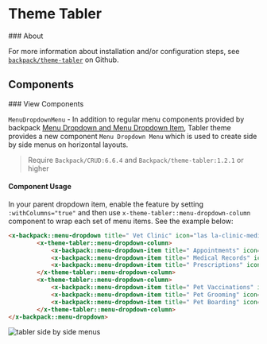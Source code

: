 # Theme Tabler

<a name="install-and-configure">
### About

For more information about installation and/or configuration steps, see [`backpack/theme-tabler`](https://github.com/Laravel-Backpack/theme-tabler) on Github.

<a name="components"></a>
## Components

<a name="view-components">
### View Components

`MenuDropdownMenu` - In addition to regular menu components provided by backpack [Menu Dropdown and Menu Dropdown Item](https://backpackforlaravel.com/docs/base-components#menu-dropdown-and-menu-dropdown-item), Tabler theme provides a new component `Menu Dropdown Menu` which is used to create side by side menus on horizontal layouts.

> Require `Backpack/CRUD:6.6.4` and `Backpack/theme-tabler:1.2.1` or higher

#### Component Usage
In your parent dropdown item, enable the feature by setting `:withColumns="true"` and then use `x-theme-tabler::menu-dropdown-column` component to wrap each set of menu items. See the example below:

```html
<x-backpack::menu-dropdown title=" Vet Clinic" icon="las la-clinic-medical" :withColumns="true">
        <x-theme-tabler::menu-dropdown-column>
            <x-backpack::menu-dropdown-item title=" Appointments" icon="las la-calendar-check" link="https://example.com" />
            <x-backpack::menu-dropdown-item title=" Medical Records" icon="las la-file-medical" link="https://example.com" />
            <x-backpack::menu-dropdown-item title=" Prescriptions" icon="las la-prescription" link="https://example.com" />
        </x-theme-tabler::menu-dropdown-column>
        <x-theme-tabler::menu-dropdown-column>
            <x-backpack::menu-dropdown-item title=" Pet Vaccinations" icon="las la-syringe" link="https://example.com" />
            <x-backpack::menu-dropdown-item title=" Pet Grooming" icon="las la-cut" link="https://example.com" />
            <x-backpack::menu-dropdown-item title=" Pet Boarding" icon="las la-home" link="https://example.com" />
        </x-theme-tabler::menu-dropdown-column>
</x-backpack::menu-dropdown>
```

![tabler side by side menus](https://github.com/Laravel-Backpack/docs/assets/7188159/2c65e523-a545-486a-b7b0-cbd9f92ee273)
